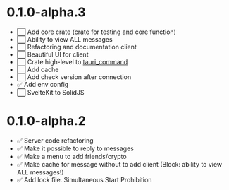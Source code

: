 # 0.1.0-alpha.3

- :white_large_square: Add core crate (crate for testing and core function)
- :white_large_square: Ability to view ALL messages
- :white_large_square: Refactoring and documentation client
- :white_large_square: Beautiful UI for client
- :white_large_square: Crate high-level to [tauri_command](https://tauri.app/v1/guides/features/command)
- :white_large_square: Add cache
- :white_large_square: Add check version after connection
- :white_check_mark: Add env config
- :white_large_square: SvelteKit to SolidJS

# 0.1.0-alpha.2

- :white_check_mark: Server code refactoring
- :white_check_mark: Make it possible to reply to messages
- :white_check_mark: Make a menu to add friends/crypto
- :white_check_mark: Make cache for message without to add client (Block: ability to view ALL messages!)
- :white_check_mark: Add lock file. Simultaneous Start Prohibition
